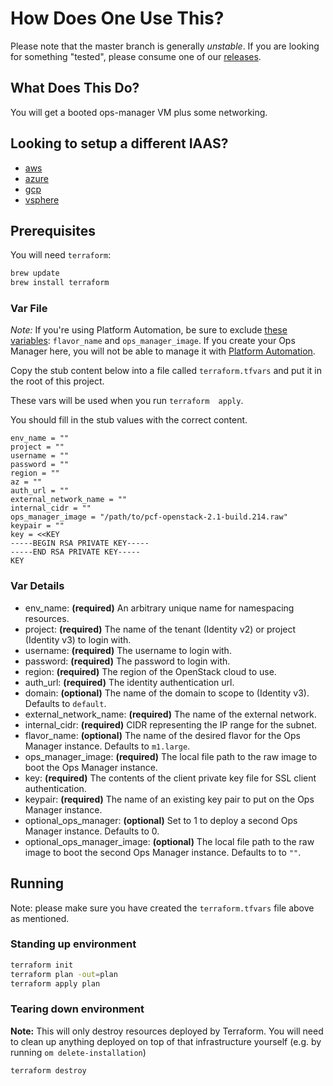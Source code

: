 # How Does One Use This?

Please note that the master branch is generally *unstable*.
If you are looking for something "tested", please consume one
of our [releases](https://github.com/pivotal-cf/terraforming-openstack/releases).

## What Does This Do?

You will get a booted ops-manager VM plus some networking.

## Looking to setup a different IAAS?

- [aws](https://github.com/pivotal-cf/terraforming-aws)
- [azure](https://github.com/pivotal-cf/terraforming-azure)
- [gcp](https://github.com/pivotal-cf/terraforming-gcp)
- [vsphere](https://github.com/pivotal-cf/terraforming-vsphere)

## Prerequisites

You will need `terraform`:

```bash
brew update
brew install terraform
```

### Var File

*Note:* If you're using Platform Automation, be sure to exclude [these variables](/README.md#var-details): `flavor_name` and `ops_manager_image`. If you create your Ops Manager here, you will not be able to manage it with [Platform Automation](https://docs.pivotal.io/platform-automation).

Copy the stub content below into a file called `terraform.tfvars`
and put it in the root of this project.

These vars will be used when you run `terraform  apply`.

You should fill in the stub values with the correct content.

```hcl
env_name = ""
project = ""
username = ""
password = ""
region = ""
az = ""
auth_url = ""
external_network_name = ""
internal_cidr = ""
ops_manager_image = "/path/to/pcf-openstack-2.1-build.214.raw"
keypair = ""
key = <<KEY
-----BEGIN RSA PRIVATE KEY-----
-----END RSA PRIVATE KEY-----
KEY
```

### Var Details
- env_name: **(required)** An arbitrary unique name for namespacing resources.
- project: **(required)** The name of the tenant (Identity v2) or project (Identity v3) to login with.
- username: **(required)** The username to login with.
- password: **(required)** The password to login with.
- region: **(required)** The region of the OpenStack cloud to use.
- auth_url: **(required)** The identity authentication url.
- domain: **(optional)** The name of the domain to scope to (Identity v3). Defaults to `default`.
- external_network_name: **(required)** The name of the external network.
- internal_cidr: **(required)** CIDR representing the IP range for the subnet.
- flavor_name: **(optional)** The name of the desired flavor for the Ops Manager instance. Defaults to `m1.large`.
- ops_manager_image: **(required)** The local file path to the raw image to boot the Ops Manager instance.
- key: **(required)** The contents of the client private key file for SSL client authentication.
- keypair: **(required)** The name of an existing key pair to put on the Ops Manager instance.
- optional_ops_manager: **(optional)** Set to 1 to deploy a second Ops Manager instance. Defaults to 0.
- optional_ops_manager_image: **(optional)** The local file path to the raw image to boot the second Ops Manager instance. Defaults to to `""`.

## Running

Note: please make sure you have created the `terraform.tfvars` file above as mentioned.

### Standing up environment

```bash
terraform init
terraform plan -out=plan
terraform apply plan
```

### Tearing down environment

**Note:** This will only destroy resources deployed by Terraform. You will need to clean up anything deployed on top of that infrastructure yourself (e.g. by running `om delete-installation`)

```bash
terraform destroy
```
